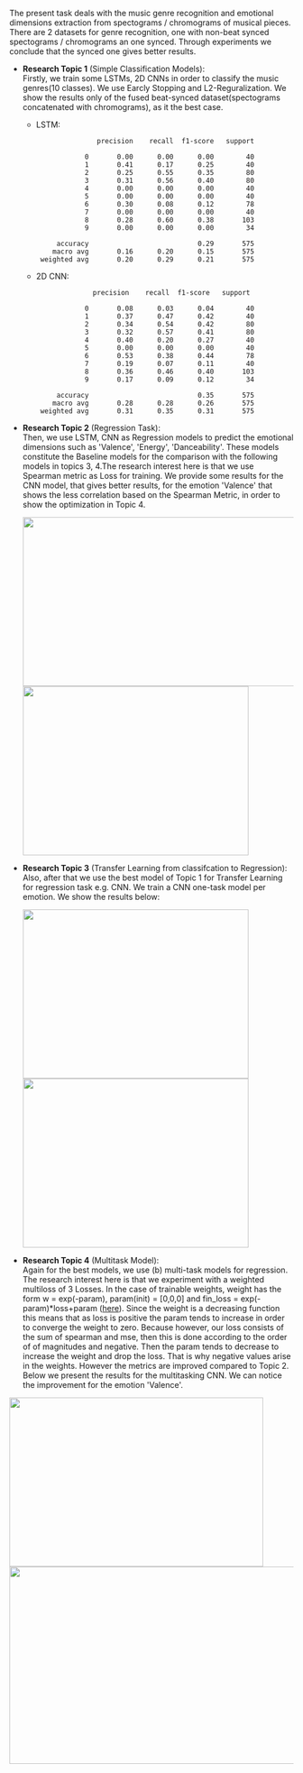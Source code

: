 The present task deals with the music genre recognition and emotional dimensions extraction from spectograms / chromograms of musical pieces. There are 2 datasets for genre recognition, one with non-beat synced spectograms / chromograms an one synced. Through experiments we conclude that the synced one gives better results. 

- **Research Topic 1** (Simple Classification Models):<br />Firstly, we train some LSTMs, 2D CNNs in order to classify the music genres(10 classes). We use Earcly Stopping and L2-Reguralization. We show the results only of the fused beat-synced dataset(spectograms concatenated with chromograms), as it the best case.
   - LSTM:

                        precision    recall  f1-score   support
          
                     0       0.00      0.00      0.00        40
                     1       0.41      0.17      0.25        40
                     2       0.25      0.55      0.35        80
                     3       0.31      0.56      0.40        80
                     4       0.00      0.00      0.00        40
                     5       0.00      0.00      0.00        40
                     6       0.30      0.08      0.12        78
                     7       0.00      0.00      0.00        40
                     8       0.28      0.60      0.38       103
                     9       0.00      0.00      0.00        34
          
              accuracy                           0.29       575
             macro avg       0.16      0.20      0.15       575
          weighted avg       0.20      0.29      0.21       575

   - 2D CNN:


                       precision    recall  f1-score   support
          
                     0       0.08      0.03      0.04        40
                     1       0.37      0.47      0.42        40
                     2       0.34      0.54      0.42        80
                     3       0.32      0.57      0.41        80
                     4       0.40      0.20      0.27        40
                     5       0.00      0.00      0.00        40
                     6       0.53      0.38      0.44        78
                     7       0.19      0.07      0.11        40
                     8       0.36      0.46      0.40       103
                     9       0.17      0.09      0.12        34
          
              accuracy                           0.35       575
             macro avg       0.28      0.28      0.26       575
          weighted avg       0.31      0.35      0.31       575
     
- **Research Topic 2** (Regression Task):<br />Then, we use LSTM, CNN as Regression models to predict the emotional dimensions such as 'Valence', 'Energy', 'Danceability'. These models constitute the Baseline models for the comparison with the following models in topics 3, 4.The research interest here is that we use Spearman metric as Loss for training. We provide some results for the CNN model, that gives better results, for the emotion 'Valence' that shows the less correlation based on the Spearman Metric, in order to show the optimization in Topic 4.

  <img src="https://github.com/mpektkd/Pattern-Recognition-Techniques/assets/62422421/7926dd05-cd98-4276-b4d7-689b5e7c97d4" width="500" height="300">
  <img src="https://github.com/mpektkd/Pattern-Recognition-Techniques/assets/62422421/f07710f6-fa3a-4786-8c1f-fe6dfef0eaaa" width="400" height="300">
  

- **Research Topic 3** (Transfer Learning from classifcation to Regression):<br />Also, after that we use the best model of Topic 1 for Transfer Learning for regression task e.g. CNN. We train a CNN one-task model per emotion. We show the results below:
  
  <img src="https://github.com/mpektkd/Pattern-Recognition-Techniques/assets/62422421/c232749b-f82e-4beb-b5c1-17232e353aff" width="400" height="300">
  <img src="https://github.com/mpektkd/Pattern-Recognition-Techniques/assets/62422421/efc4bef1-2d20-40fc-a95d-dceb3e4d875e" width="400" height="300">


- **Research Topic 4** (Multitask Model):<br />Again for the best models, we use (b) multi-task models for regression. The research interest here is that we experiment with a weighted multiloss of 3 Losses. In the case of trainable weights, weight has the form w = exp(-param), param(init) = [0,0,0] and
fin_loss = exp(-param)*loss+param ([here](https://github.com/mpektkd/Pattern-Recognition-Techniques/blob/d7d926e3a669cb2138a6dfd381e71b92448c49ea/Music%20Emotional%20Multitasking%20Regression%20Model%20using%20Spearman%20Metric/lib.py#L101)). Since the weight is a decreasing function this means that as loss is positive the param tends to increase in order to converge the weight to zero. Because however, our loss consists of the sum of spearman and mse, then this is done according to the order of of magnitudes and negative. Then the param tends to decrease to increase the weight and drop the loss. That is why negative values ​​arise in the weights. However the metrics are improved compared to Topic 2. Below we present the results for the multitasking CNN. We can notice the improvement for the emotion 'Valence'.

<img src="https://github.com/mpektkd/Pattern-Recognition-Techniques/assets/62422421/36ecfd5e-2479-42c8-a13f-df7fd34b678f" width="450" height="300">
<img src="https://github.com/mpektkd/Pattern-Recognition-Techniques/assets/62422421/feabfdab-8979-4157-9e81-50fbb107093a" width="1000" height="350">
